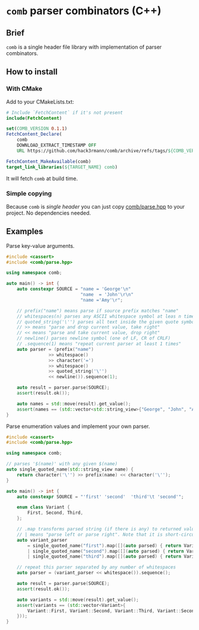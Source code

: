 # `comb` parser combinators (C++)

## Brief

`comb` is a single header file library with implementation of parser combinators.

## How to install

### With CMake

Add to your CMakeLists.txt:

```cmake
# Include `FetchContent` if it's not present
include(FetchContent)

set(COMB_VERSION 0.1.1)
FetchContent_Declare(
    comb
    DOWNLOAD_EXTRACT_TIMESTAMP OFF
    URL https://github.com/hack3rmann/comb/archive/refs/tags/${COMB_VERSION}.tar.gz)

FetchContent_MakeAvailable(comb)
target_link_libraries(${TARGET_NAME} comb)
```

It will fetch `comb` at build time.

### Simple copying

Because `comb` is *single header* you can just copy [comb/parse.hpp](/comb/parse.hpp) to your project.
No dependencies needed.

## Examples

Parse key-value arguments.

```cpp
#include <cassert>
#include <comb/parse.hpp>

using namespace comb;

auto main() -> int {
    auto constexpr SOURCE = "name = 'George'\n"
                            "name  = 'John'\r\n"
                            "name ='Amy'\r";

    // prefix("name") means parse if source prefix matches "name"
    // whitespaces(n) parses any ASCII whitespace symbol at leas n times (n is 0 by default)
    // quoted_string('\'') parses all text inside the given quote symbol
    // >> means "parse and drop current value, take right"
    // << means "parse and take current value, drop right"
    // newline() parses newline symbol (one of LF, CR of CRLF)
    // .sequence(1) means "repeat current parser at least 1 times"
    auto parser = (prefix("name")
                >> whitespace()
                >> character('=')
                >> whitespace()
                >> quoted_string('\'')
                << newline()).sequence(1);

    auto result = parser.parse(SOURCE);
    assert(result.ok());

    auto names = std::move(result).get_value();
    assert(names == (std::vector<std::string_view>{"George", "John", "Amy"}));
}
```

Parse enumeration values and implement your own parser.

```cpp
#include <cassert>
#include <comb/parse.hpp>

using namespace comb;

// parses '$(name)' with any given $(name)
auto single_quoted_name(std::string_view name) {
    return character('\'') >> prefix(name) << character('\'');
}

auto main() -> int {
    auto constexpr SOURCE = "'first' 'second'  'third'\t 'second'";

    enum class Variant {
        First, Second, Third,
    };

    // .map transforms parsed string (if there is any) to returned value
    // | means "parse left or parse right". Note that it is short-circuited
    auto variant_parser
        = single_quoted_name("first").map([](auto parsed) { return Variant::First; })
        | single_quoted_name("second").map([](auto parsed) { return Variant::Second; })
        | single_quoted_name("third").map([](auto parsed) { return Variant::Third; });

    // repeat this parser separated by any number of whitespaces
    auto parser = (variant_parser << whitespace()).sequence();

    auto result = parser.parse(SOURCE);
    assert(result.ok());

    auto variants = std::move(result).get_value();
    assert(variants == (std::vector<Variant>{
        Variant::First, Variant::Second, Variant::Third, Variant::Second
    }));
}
```
